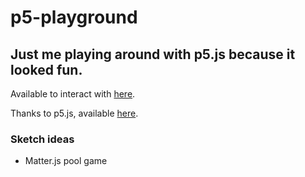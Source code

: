 # p5-playground
## Just me playing around with p5.js because it looked fun.
Available to interact with [here](https://mikecroall.github.io/p5-playground/).

Thanks to p5.js, available [here](https://p5js.org/).

### Sketch ideas
- Matter.js pool game
